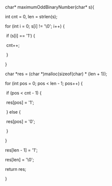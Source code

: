 char* maximumOddBinaryNumber(char* s){

  int cnt = 0, len = strlen(s);

  for (int i = 0; s[i] != '\0'; i++) {

​    if (s[i] == '1') {

​      cnt++;

​    }

  }

  char *res = (char *)malloc(sizeof(char) * (len + 1));

  for (int pos = 0; pos < len - 1; pos++) {

​    if (pos < cnt - 1) {

​      res[pos] = '1';

​    } else {

​      res[pos] = '0';

​    }

  }

  res[len - 1] = '1';

  res[len] = '\0';

  return res;

}